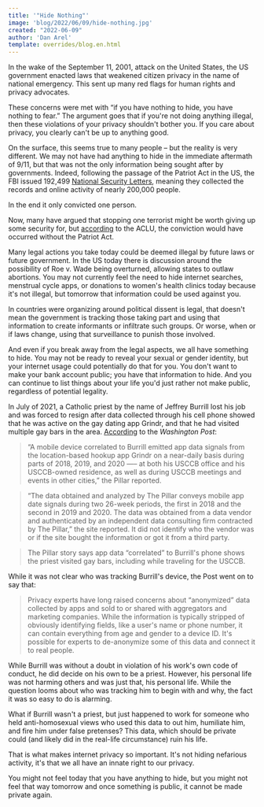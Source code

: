 ```yaml
---
title: '"Hide Nothing"'
image: 'blog/2022/06/09/hide-nothing.jpg'
created: "2022-06-09"
author: 'Dan Arel'
template: overrides/blog.en.html
---
```

<script>
    window.location.href = "https://discuss.privacyguides.org/t/hide-nothing/35";
</script>
In the wake of the September 11, 2001, attack on the United States, the US government enacted laws that weakened citizen privacy in the name of national emergency. This sent up many red flags for human rights and privacy advocates.

These concerns were met with “if you have nothing to hide, you have nothing to fear.” The argument goes that if you're not doing anything illegal, then these violations of your privacy shouldn't bother you. If you care about privacy, you clearly can't be up to anything good.

On the surface, this seems true to many people – but the reality is very different. We may not have had anything to hide in the immediate aftermath of 9/11, but that was not the only information being sought after by governments. Indeed, following the passage of the Patriot Act in the US, the FBI issued 192,499 [National Security Letters](https://www.aclu.org/other/national-security-letters), meaning they collected the records and online activity of nearly 200,000 people.

In the end it only convicted one person.

Now, many have argued that stopping one terrorist might be worth giving up some security for, but [according](https://www.aclu.org/issues/national-security/privacy-and-surveillance/surveillance-under-patriot-act) to the ACLU, the conviction would have occurred without the Patriot Act.

Many legal actions you take today could be deemed illegal by future laws or future government. In the US today there is discussion around the possibility of Roe v. Wade being overturned, allowing states to outlaw abortions. You may not currently feel the need to hide internet searches, menstrual cycle apps, or donations to women's health clinics today because it's not illegal, but tomorrow that information could be used against you.

In countries were organizing around political dissent is legal, that doesn't mean the government is tracking those taking part and using that information to create informants or infiltrate such groups. Or worse, when or if laws change, using that surveillance to punish those involved.

And even if you break away from the legal aspects, we all have something to hide. You may not be ready to reveal your sexual or gender identity, but your internet usage could potentially do that for you. You don't want to make your bank account public; you have that information to hide. And you can continue to list things about your life you'd just rather not make public, regardless of potential legality.

In July of 2021, a Catholic priest by the name of Jeffrey Burrill lost his job and was forced to resign after data collected through his cell phone showed that he was active on the gay dating app Grindr, and that he had visited multiple gay bars in the area. [According](https://www.washingtonpost.com/religion/2021/07/20/bishop-misconduct-resign-burrill/) to the *Washington Post*:

> “A mobile device correlated to Burrill emitted app data signals from the location-based hookup app Grindr on a near-daily basis during parts of 2018, 2019, and 2020 —– at both his USCCB office and his USCCB-owned residence, as well as during USCCB meetings and events in other cities,” the Pillar reported.

> “The data obtained and analyzed by The Pillar conveys mobile app date signals during two 26-week periods, the first in 2018 and the second in 2019 and 2020. The data was obtained from a data vendor and authenticated by an independent data consulting firm contracted by The Pillar,” the site reported. It did not identify who the vendor was or if the site bought the information or got it from a third party.

> The Pillar story says app data “correlated” to Burrill's phone shows the priest visited gay bars, including while traveling for the USCCB.

While it was not clear who was tracking Burrill's device, the Post went on to say that:

> Privacy experts have long raised concerns about “anonymized” data collected by apps and sold to or shared with aggregators and marketing companies. While the information is typically stripped of obviously identifying fields, like a user's name or phone number, it can contain everything from age and gender to a device ID. It's possible for experts to de-anonymize some of this data and connect it to real people.

While Burrill was without a doubt in violation of his work's own code of conduct, he did decide on his own to be a priest. However, his personal life was not harming others and was just that, his personal life. While the question looms about who was tracking him to begin with and why, the fact it was so easy to do is alarming.

What if Burrill wasn't a priest, but just happened to work for someone who held anti-homosexual views who used this data to out him, humiliate him, and fire him under false pretenses? This data, which should be private could (and likely did in the real-life circumstance) ruin his life.

That is what makes internet privacy so important. It's not hiding nefarious activity, it's that we all have an innate right to our privacy.

You might not feel today that you have anything to hide, but you might not feel that way tomorrow and once something is public, it cannot be made private again.
